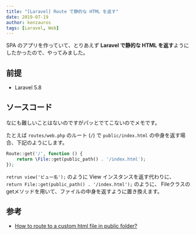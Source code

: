 ```yaml
---
title: "[Laravel] Route で静的な HTML を返す"
date: 2019-07-19
author: kenzauros
tags: [Laravel, Web]
---
```


SPA のアプリを作っていて、とりあえず **Laravel で静的な HTML を返す**ようにしたかったので、やってみました。

## 前提

- Laravel 5.8

## ソースコード

なにも難しいことはないのですがパッとでてこないのでメモです。

たとえば `routes/web.php` のルート (`/`) で `public/index.html` の中身を返す場合、下記のようにします。

```php
Route::get('/', function () {
    return \File::get(public_path() . '/index.html');
});
```

`retrun view('ビュー名');` のように View インスタンスを返す代わりに、  `return File::get(public_path() . '/index.html');` のように、 Fileクラスのgetメソッドを用いて、ファイルの中身を返すように置き換えます。

## 参考

- [How to route to a custom html file in public folder?](https://laracasts.com/discuss/channels/laravel/how-to-route-to-a-custom-html-file-in-public-folder)